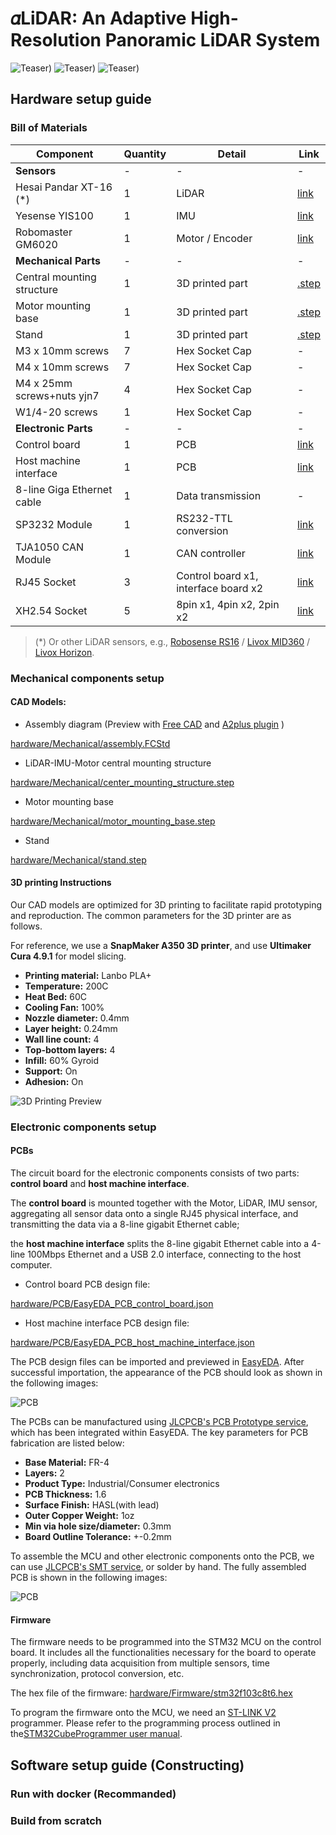 # 𝛼LiDAR: An Adaptive High-Resolution Panoramic LiDAR System

![Teaser)](documents/teaser_pipeline.png)
![Teaser)](documents/teaser_hardware.jpg)
![Teaser)](documents/teaser_slam.jpg)


## Hardware setup guide

### Bill of Materials
| Component                     | Quantity | Detail                               | Link                                                         |
|-------------------------------|----------|--------------------------------------|--------------------------------------------------------------|
| **Sensors**                   | -        | -                                    | -                                                            |
| Hesai Pandar XT-16 (*)        | 1        | LiDAR                                | [link](https://www.hesaitech.com/product_downloads/xt32-16/) |
| Yesense YIS100                | 1        | IMU                                  | [link](https://www.yesense.com/YIS100)                       |
| Robomaster GM6020             | 1        | Motor / Encoder                      | [link](https://www.robomaster.com/en-US)                     |
| **Mechanical Parts**          | -        | -                                    | -                                                            |
| Central mounting structure    | 1        | 3D printed part                      | [.step](hardware/Mechanical/center_mounting_structure.step)  |
| Motor mounting base           | 1        | 3D printed part                      | [.step](hardware/Mechanical/motor_mounting_base.step)        |
| Stand                         | 1        | 3D printed part                      | [.step](hardware/Mechanical/stand.step)                      |
| M3 x 10mm screws              | 7        | Hex Socket Cap                       | -                                                            |
| M4 x 10mm screws              | 7        | Hex Socket Cap                       | -                                                            |
| M4 x 25mm screws+nuts    yjn7 | 4        | Hex Socket Cap                       | -                                                            |
| W1/4-20 screws                | 1        | Hex Socket Cap                       | -                                                            |
| **Electronic Parts**          | -        | -                                    | -                                                            |
| Control board                 | 1        | PCB                                  | [link](hardware/PCB/EasyEDA_PCB_control_board.json)          |
| Host machine interface        | 1        | PCB                                  | [link](hardware/PCB/EasyEDA_PCB_host_machine_interface.json) |
| 8-line Giga Ethernet cable    | 1        | Data transmission                    | -                                                            |
| SP3232 Module                 | 1        | RS232-TTL conversion                 | [link](http://e.tb.cn/h.gJosLscFDzw8Mb8?tk=u5v037C8lvo)      |
| TJA1050 CAN Module            | 1        | CAN controller                       | [link](http://e.tb.cn/h.gJRE7eLncdnfH2f?tk=bT1N37CR3JV)      |
| RJ45 Socket                   | 3        | Control board x1, interface board x2 | [link](http://e.tb.cn/h.gJRwBsI2jhjfMgq?tk=Blwl37Cjqox)      |
| XH2.54 Socket                 | 5        | 8pin x1, 4pin x2, 2pin x2            | [link](http://e.tb.cn/h.gJRx9rqzKRJdwGG?tk=2ZND37CQ6tV)      |

> (*) Or other LiDAR sensors, e.g., [Robosense RS16](https://www.robosense.ai/en) / [Livox MID360](https://www.livoxtech.com/) / [Livox Horizon](https://www.livoxtech.com/).
### Mechanical components setup


#### CAD Models:
- Assembly diagram (Preview with [Free CAD](https://www.freecad.org/) and [A2plus plugin](https://wiki.freecad.org/A2plus_Workbench) )

[hardware/Mechanical/assembly.FCStd](hardware/Mechanical/assembly.FCStd)

- LiDAR-IMU-Motor central mounting structure

[hardware/Mechanical/center_mounting_structure.step](hardware/Mechanical/center_mounting_structure.step)

- Motor mounting base

[hardware/Mechanical/motor_mounting_base.step](hardware/Mechanical/motor_mounting_base.step)

- Stand

[hardware/Mechanical/stand.step](hardware/Mechanical/stand.step)



#### 3D printing Instructions


Our CAD models are optimized for 3D printing to facilitate rapid prototyping and reproduction. 
The common parameters for the 3D printer are as follows. 

For reference, we use a **SnapMaker A350 3D printer**, and use **Ultimaker Cura 4.9.1** for model slicing.

- **Printing material:** Lanbo PLA+
- **Temperature:** 200C
- **Heat Bed:** 60C
- **Cooling Fan:** 100%
- **Nozzle diameter:** 0.4mm
- **Layer height:** 0.24mm
- **Wall line count:** 4
- **Top-bottom layers:** 4
- **Infill:** 60% Gyroid
- **Support:** On
- **Adhesion:** On 

![3D Printing Preview](documents/3d_printting.jpg)

### Electronic components setup

#### PCBs

The circuit board for the electronic components consists of two parts:  **control board** and **host machine interface**.

The **control board** is mounted together with the Motor, LiDAR, IMU sensor, aggregating all sensor data onto a single RJ45 physical interface, and transmitting the data via a 8-line gigabit Ethernet cable; 

the **host machine interface** splits the 8-line gigabit Ethernet cable into a 4-line 100Mbps Ethernet and a USB 2.0 interface, connecting to the host computer.

- Control board PCB design file:

[hardware/PCB/EasyEDA_PCB_control_board.json](hardware/PCB/EasyEDA_PCB_control_board.json)

- Host machine interface PCB design file:

[hardware/PCB/EasyEDA_PCB_host_machine_interface.json](hardware/PCB/EasyEDA_PCB_host_machine_interface.json)

The PCB design files can be imported and previewed in [EasyEDA](https://easyeda.com/editor). After successful importation, the appearance of the PCB should look as shown in the following images:

![PCB](documents/pcb_preview.jpg)

The PCBs can be manufactured using [JLCPCB's PCB Prototype service](https://docs.lceda.cn/en/PCB/Order-PCB/), which has been integrated within EasyEDA.
The key parameters for PCB fabrication are listed below: 

- **Base Material:** FR-4
- **Layers:** 2
- **Product Type:** Industrial/Consumer electronics
- **PCB Thickness:** 1.6
- **Surface Finish:** HASL(with lead)
- **Outer Copper Weight:** 1oz
- **Min via hole size/diameter:** 0.3mm
- **Board Outline Tolerance:** +-0.2mm 

To assemble the MCU and other electronic components onto the PCB, we can use [JLCPCB's SMT service](https://jlcpcb.com/smt-assembly), or solder by hand. The fully assembled PCB is shown in the following images:

![PCB](documents/pcb_assembly.jpg)

#### Firmware

The firmware needs to be programmed into the STM32 MCU on the control board. It includes all the functionalities necessary for the board to operate properly, including data acquisition from multiple sensors, time synchronization,  protocol conversion, etc. 

The hex file of the firmware:
[hardware/Firmware/stm32f103c8t6.hex](hardware/Firmware/stm32f103c8t6.hex)

To program the firmware onto the MCU, we need an [ST-LINK V2](https://www.st.com/en/development-tools/st-link-v2.html) programmer. Please refer to the programming process outlined in the[STM32CubeProgrammer user manual](https://www.st.com/resource/en/user_manual/um2237-stm32cubeprogrammer-software-description-stmicroelectronics.pdf).

## Software setup guide (Constructing)
### Run with docker (Recommanded)

[//]: # (### Dependencies)

[//]: # ()
[//]: # (### Build)

[//]: # ()
[//]: # (### Run)

### Build from scratch

[//]: # (### Dependencies)

[//]: # ()
[//]: # (### Build)

[//]: # ()
[//]: # (### Run)

[//]: # (Github repository: https://github.com/HViktorTsoi/alpha_lidar)
